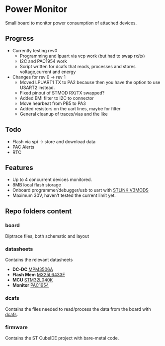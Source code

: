 # Power Monitor

Small board to monitor power consumption of attached devices.

## Progress
- Currently testing rev0
  - Programming and lpuart via vcp work (but had to swap rx/tx)
  - I2C and PAC1954 work
  - Script written for dcafs that reads, processes and stores voltage,current and energy 
- Changes for rev 0 -> rev 1
  - Moved LPUART1 TX to PA2 because then you have the option to use USART2 instead.
  - Fixed pinout of STMOD RX/TX swapped?
  - Added EMI filter to I2C to connector
  - Move hearbeat from PB5 to PA3
  - Added resistors on the uart lines, maybe for filter
  - General cleanup of traces/vias and the like

## Todo
- Flash via spi -> store and download data
- PAC Alerts
- RTC

## Features
- Up to 4 concurrent devices monitored.
- 8MB local flash storage
- Onboard programmer/debugger/usb to uart with [STLINK V3MODS](https://www.st.com/en/development-tools/stlink-v3mods.html)
- Maximum 30V, haven't tested the current limit yet.

## Repo folders content
### board
Diptrace files, both schematic and layout

### datasheets
Contains the relevant datasheets
- **DC-DC** [MPM3506A](https://www.monolithicpower.com/en/documentview/productdocument/index/version/2/document_type/Datasheet/lang/en/sku/MPM3506AGQV-Z/document_id/2106/)
- **Flash Mem** [MX25L6433F](https://www.macronix.com/Lists/Datasheet/Attachments/8911/MX25L6433F,%203V,%2064Mb,%20v1.3.pdf)
- **MCU** [STM32L040K](https://www.st.com/resource/en/datasheet/stm32l010k4.pdf)
- **Monitor** [PAC1954](https://ww1.microchip.com/downloads/aemDocuments/documents/MSLD/ProductDocuments/DataSheets/PAC195X-Family-Data-Sheet-DS20006539.pdf)

### dcafs
Contains the files needed to read/process the data from the board with [dcafs](https://github.com/michieltjampens/dcafs).

### firmware
Contains the ST CubeIDE project with bare-metal code.

